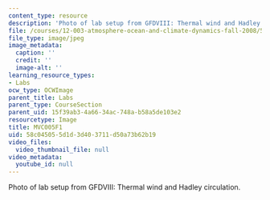 ```yaml
---
content_type: resource
description: 'Photo of lab setup from GFDVIII: Thermal wind and Hadley circulation.'
file: /courses/12-003-atmosphere-ocean-and-climate-dynamics-fall-2008/58c045055d1d3d403711d50a73b62b19_MVC005F1.jpg
file_type: image/jpeg
image_metadata:
  caption: ''
  credit: ''
  image-alt: ''
learning_resource_types:
- Labs
ocw_type: OCWImage
parent_title: Labs
parent_type: CourseSection
parent_uid: 15f39ab3-4a66-34ac-748a-b58a5de103e2
resourcetype: Image
title: MVC005F1
uid: 58c04505-5d1d-3d40-3711-d50a73b62b19
video_files:
  video_thumbnail_file: null
video_metadata:
  youtube_id: null
---
```

Photo of lab setup from GFDVIII: Thermal wind and Hadley circulation.

